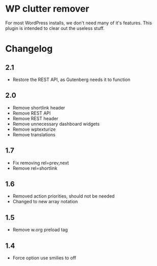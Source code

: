 # WP clutter remover
For most WordPress installs, we don't need many of it's features. This plugin is intended to clear out the useless stuff.

# Changelog

2.1
---
- Restore the REST API, as Gutenberg needs it to function

2.0
---
- Remove shortlink header
- Remove REST API
- Remove REST header
- Remove unnecessary dashboard widgets
- Remove wptexturize
- Remove translations

1.7
---
- Fix removing rel=prev,next
- Remove rel=shortlink

1.6
---
- Removed action priorities, should not be needed
- Changed to new array notation

1.5
---
- Remove w.org preload tag

1.4
---
- Force option use smilies to off
